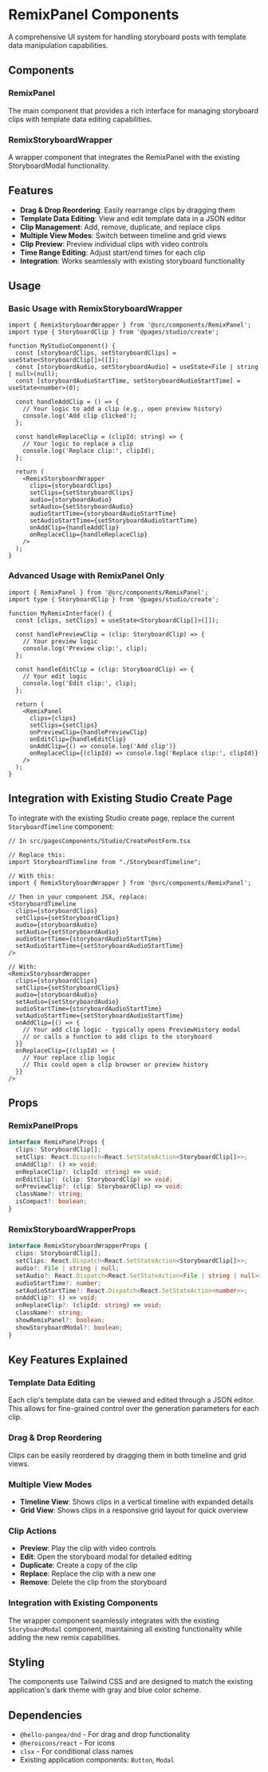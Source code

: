 # RemixPanel Components

A comprehensive UI system for handling storyboard posts with template data manipulation capabilities.

## Components

### RemixPanel
The main component that provides a rich interface for managing storyboard clips with template data editing capabilities.

### RemixStoryboardWrapper
A wrapper component that integrates the RemixPanel with the existing StoryboardModal functionality.

## Features

- **Drag & Drop Reordering**: Easily rearrange clips by dragging them
- **Template Data Editing**: View and edit template data in a JSON editor
- **Clip Management**: Add, remove, duplicate, and replace clips
- **Multiple View Modes**: Switch between timeline and grid views
- **Clip Preview**: Preview individual clips with video controls
- **Time Range Editing**: Adjust start/end times for each clip
- **Integration**: Works seamlessly with existing storyboard functionality

## Usage

### Basic Usage with RemixStoryboardWrapper

```tsx
import { RemixStoryboardWrapper } from '@src/components/RemixPanel';
import type { StoryboardClip } from '@pages/studio/create';

function MyStudioComponent() {
  const [storyboardClips, setStoryboardClips] = useState<StoryboardClip[]>([]);
  const [storyboardAudio, setStoryboardAudio] = useState<File | string | null>(null);
  const [storyboardAudioStartTime, setStoryboardAudioStartTime] = useState<number>(0);

  const handleAddClip = () => {
    // Your logic to add a clip (e.g., open preview history)
    console.log('Add clip clicked');
  };

  const handleReplaceClip = (clipId: string) => {
    // Your logic to replace a clip
    console.log('Replace clip:', clipId);
  };

  return (
    <RemixStoryboardWrapper
      clips={storyboardClips}
      setClips={setStoryboardClips}
      audio={storyboardAudio}
      setAudio={setStoryboardAudio}
      audioStartTime={storyboardAudioStartTime}
      setAudioStartTime={setStoryboardAudioStartTime}
      onAddClip={handleAddClip}
      onReplaceClip={handleReplaceClip}
    />
  );
}
```

### Advanced Usage with RemixPanel Only

```tsx
import { RemixPanel } from '@src/components/RemixPanel';
import type { StoryboardClip } from '@pages/studio/create';

function MyRemixInterface() {
  const [clips, setClips] = useState<StoryboardClip[]>([]);

  const handlePreviewClip = (clip: StoryboardClip) => {
    // Your preview logic
    console.log('Preview clip:', clip);
  };

  const handleEditClip = (clip: StoryboardClip) => {
    // Your edit logic
    console.log('Edit clip:', clip);
  };

  return (
    <RemixPanel
      clips={clips}
      setClips={setClips}
      onPreviewClip={handlePreviewClip}
      onEditClip={handleEditClip}
      onAddClip={() => console.log('Add clip')}
      onReplaceClip={(clipId) => console.log('Replace clip:', clipId)}
    />
  );
}
```

## Integration with Existing Studio Create Page

To integrate with the existing Studio create page, replace the current `StoryboardTimeline` component:

```tsx
// In src/pagesComponents/Studio/CreatePostForm.tsx

// Replace this:
import StoryboardTimeline from "./StoryboardTimeline";

// With this:
import { RemixStoryboardWrapper } from '@src/components/RemixPanel';

// Then in your component JSX, replace:
<StoryboardTimeline
  clips={storyboardClips}
  setClips={setStoryboardClips}
  audio={storyboardAudio}
  setAudio={setStoryboardAudio}
  audioStartTime={storyboardAudioStartTime}
  setAudioStartTime={setStoryboardAudioStartTime}
/>

// With:
<RemixStoryboardWrapper
  clips={storyboardClips}
  setClips={setStoryboardClips}
  audio={storyboardAudio}
  setAudio={setStoryboardAudio}
  audioStartTime={storyboardAudioStartTime}
  setAudioStartTime={setStoryboardAudioStartTime}
  onAddClip={() => {
    // Your add clip logic - typically opens PreviewHistory modal
    // or calls a function to add clips to the storyboard
  }}
  onReplaceClip={(clipId) => {
    // Your replace clip logic
    // This could open a clip browser or preview history
  }}
/>
```

## Props

### RemixPanelProps

```typescript
interface RemixPanelProps {
  clips: StoryboardClip[];
  setClips: React.Dispatch<React.SetStateAction<StoryboardClip[]>>;
  onAddClip?: () => void;
  onReplaceClip?: (clipId: string) => void;
  onEditClip?: (clip: StoryboardClip) => void;
  onPreviewClip?: (clip: StoryboardClip) => void;
  className?: string;
  isCompact?: boolean;
}
```

### RemixStoryboardWrapperProps

```typescript
interface RemixStoryboardWrapperProps {
  clips: StoryboardClip[];
  setClips: React.Dispatch<React.SetStateAction<StoryboardClip[]>>;
  audio?: File | string | null;
  setAudio?: React.Dispatch<React.SetStateAction<File | string | null>>;
  audioStartTime?: number;
  setAudioStartTime?: React.Dispatch<React.SetStateAction<number>>;
  onAddClip?: () => void;
  onReplaceClip?: (clipId: string) => void;
  className?: string;
  showRemixPanel?: boolean;
  showStoryboardModal?: boolean;
}
```

## Key Features Explained

### Template Data Editing
Each clip's template data can be viewed and edited through a JSON editor. This allows for fine-grained control over the generation parameters for each clip.

### Drag & Drop Reordering
Clips can be easily reordered by dragging them in both timeline and grid views.

### Multiple View Modes
- **Timeline View**: Shows clips in a vertical timeline with expanded details
- **Grid View**: Shows clips in a responsive grid layout for quick overview

### Clip Actions
- **Preview**: Play the clip with video controls
- **Edit**: Open the storyboard modal for detailed editing
- **Duplicate**: Create a copy of the clip
- **Replace**: Replace the clip with a new one
- **Remove**: Delete the clip from the storyboard

### Integration with Existing Components
The wrapper component seamlessly integrates with the existing `StoryboardModal` component, maintaining all existing functionality while adding the new remix capabilities.

## Styling

The components use Tailwind CSS and are designed to match the existing application's dark theme with gray and blue color scheme.

## Dependencies

- `@hello-pangea/dnd` - For drag and drop functionality
- `@heroicons/react` - For icons
- `clsx` - For conditional class names
- Existing application components: `Button`, `Modal`